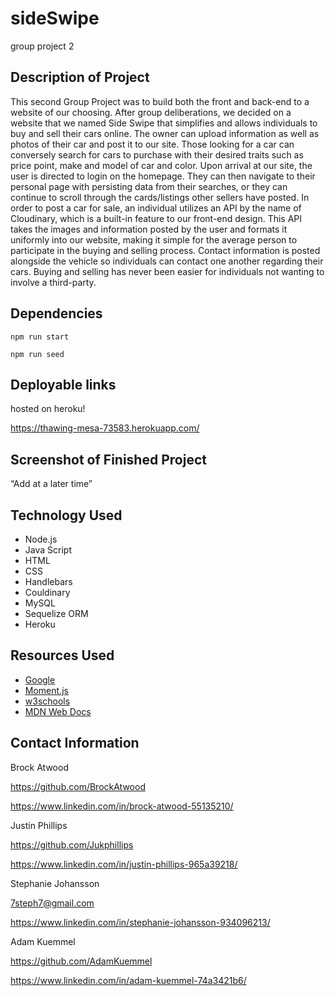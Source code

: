 # sideSwipe

group project 2

## Description of Project

This second Group Project was to build both the front and back-end to a website of our choosing. After group deliberations, we decided on a website that we named Side Swipe that simplifies and allows individuals to buy and sell their cars online.
The owner can upload information as well as photos of their car and post it to our site. Those looking for a car can conversely search for cars to purchase with their desired traits such as price point, make and model of car and color.
Upon arrival at our site, the user is directed to login on the homepage. They can then navigate to their personal page with persisting data from their searches, or they can continue to scroll through the cards/listings other sellers have posted.
In order to post a car for sale, an individual utilizes an API by the name of Cloudinary, which is a built-in feature to our front-end design. This API takes the images and information posted by the user and formats it uniformly into our website, making it simple for the average person to participate in the buying and selling process.
Contact information is posted alongside the vehicle so individuals can contact one another regarding their cars.
Buying and selling has never been easier for individuals not wanting to involve a third-party.

## Dependencies

```
npm run start
```

```
npm run seed
```

## Deployable links

hosted on heroku!

https://thawing-mesa-73583.herokuapp.com/

## Screenshot of Finished Project

“Add at a later time”

## Technology Used

- Node.js
- Java Script
- HTML
- CSS
- Handlebars
- Couldinary
- MySQL
- Sequelize ORM
- Heroku

## Resources Used

- [Google](https://google.com)
- [Moment.js](https://momentjs.com)
- [w3schools](https://w3schools.com)
- [MDN Web Docs](https://developer.mozilla.org)

## Contact Information

Brock Atwood

https://github.com/BrockAtwood

https://www.linkedin.com/in/brock-atwood-55135210/

Justin Phillips

https://github.com/Jukphillips

https://www.linkedin.com/in/justin-phillips-965a39218/

Stephanie Johansson

7steph7@gmail.com

https://www.linkedin.com/in/stephanie-johansson-934096213/

Adam Kuemmel

https://github.com/AdamKuemmel

https://www.linkedin.com/in/adam-kuemmel-74a3421b6/
